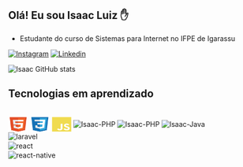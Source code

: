 ## Olá! Eu sou Isaac Luiz ✋

- Estudante do curso de Sistemas para Internet no IFPE de Igarassu

[![Instagram](https://img.shields.io/badge/Instagram-E4405F?style=for-the-badge&logo=instagram&logoColor=white)](https://www.instagram.com/isaac_luizzx/)
[![Linkedin](https://img.shields.io/badge/LinkedIn-0077B5?style=for-the-badge&logo=linkedin&logoColor=white)](https://www.linkedin.com/in/isaac-luiz-747034258/)

![Isaac GitHub stats](https://github-readme-stats.vercel.app/api?username=IsaacLuiz88&show_icons=true&theme=tokyonight)

## Tecnologias em aprendizado

<div style="display: inline_block"><br>
  <img align="center" alt="Isaac-HTML" height="30" width="40" src="https://raw.githubusercontent.com/devicons/devicon/master/icons/html5/html5-original.svg">
  <img align="center" alt="Isaac-CSS" height="30" width="40" src="https://raw.githubusercontent.com/devicons/devicon/master/icons/css3/css3-original.svg">
  <img align="center" alt="Isaac-Js" height="30" width="40" src="https://raw.githubusercontent.com/devicons/devicon/master/icons/javascript/javascript-plain.svg">
  <img align="center" alt="Isaac-PHP" height="30" width="40" src="https://cdn.jsdelivr.net/gh/devicons/devicon/icons/vuejs/vuejs-original.svg"/>
  <img align="center" alt="Isaac-PHP" height="30" width="40" src="https://cdn.jsdelivr.net/gh/devicons/devicon/icons/php/php-original.svg"/>
  <img align="center" alt="Isaac-Java" height="30" width="40" src="https://cdn.jsdelivr.net/gh/devicons/devicon/icons/java/java-original.svg"/>
  <div style="display: inline_block"> <img align="center" alt="laravel" src="https://img.shields.io/badge/Laravel-FF2D20?style=for-the-badge&logo=laravel&logoColor=white" /> </div>
  <div style="display: inline_block"> <img align="center" alt="react" src="https://img.shields.io/badge/React-20232A?style=for-the-badge&logo=react&logoColor=61DAFB" /> </div>
  <div style="display: inline_block"> <img align="center" alt="react-native" src="https://img.shields.io/badge/React_Native-20232A?style=for-the-badge&logo=react&logoColor=61DAFB" /> </div>
</div>
